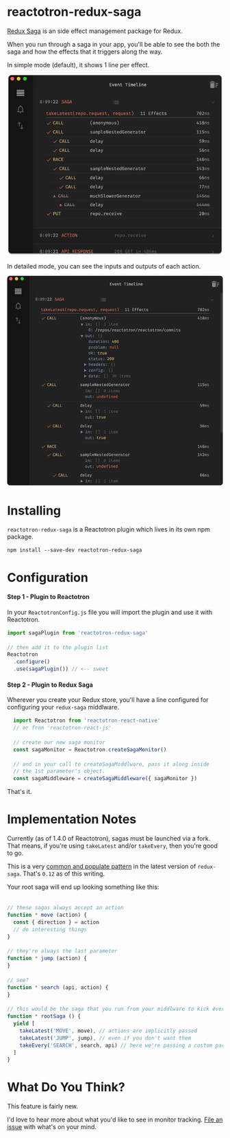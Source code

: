 # reactotron-redux-saga

[Redux Saga](https://github.com/yelouafi/redux-saga) is an side effect management package for Redux.

When you run through a saga in your app, you'll be able to see the both the saga and how the effects that it triggers along the way.

In simple mode (default), it shows 1 line per effect.

![Simple](./images/redux-saga/simple.png)

In detailed mode, you can see the inputs and outputs of each action.

![Expanded](./images/redux-saga/expanded.png)

# Installing

`reactotron-redux-saga` is a Reactotron plugin which lives in its own npm package.

```
npm install --save-dev reactotron-redux-saga
```

# Configuration


#### Step 1 - Plugin to Reactotron
In your `ReactotronConfig.js` file you will import the plugin and use it with Reactotron.

```js
import sagaPlugin from 'reactotron-redux-saga'

// then add it to the plugin list
Reactotron
  .configure()
  .use(sagaPlugin()) // <-- sweet
```

#### Step 2 - Plugin to Redux Saga

Wherever you create your Redux store, you'll have a line configured for configuring your `redux-saga` middlware.

```js
  import Reactotron from 'reactotron-react-native'
  // or from 'reactotron-react-js'

  // create our new saga monitor
  const sagaMonitor = Reactotron.createSagaMonitor()

  // and in your call to createSagaMiddlware, pass it along inside
  // the 1st parameter's object.
  const sagaMiddleware = createSagaMiddleware({ sagaMonitor })
```

That's it.

# Implementation Notes

Currently (as of 1.4.0 of Reactotron), sagas must be launched via a fork.  That means, if you're using `takeLatest` and/or `takeEvery`, then you're good to go.

This is a very [common and populate pattern](`https://github.com/yelouafi/redux-saga#sagasjs`) in the latest version of `redux-saga`.  That's `0.12` as of this writing.

Your root saga will end up looking something like this:

```js

// these sagas always accept an action
function * move (action) {
  const { direction } = action
  // do interesting things
}

// they're always the last parameter
function * jump (action) {
}

// see?
function * search (api, action) {
}

// this would be the saga that you run from your middlware to kick everything off
function * rootSaga () {
  yield [
    takeLatest('MOVE', move), // actions are implicitly passed
    takeLatest('JUMP', jump), // even if you don't want them
    takeEvery('SEARCH', search, api) // here we're passing a custom param
  ]
}
```

# What Do You Think?

This feature is fairly new.  

I'd love to hear more about what you'd like to see in monitor tracking.  [File an issue](https://github.com/reactotron/reactotron/issues) with what's on your mind.
